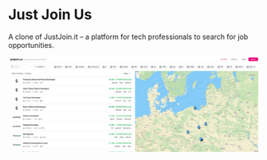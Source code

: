 # Just Join Us

A clone of JustJoin.it – a platform for tech professionals to search for job opportunities.

![Just Join Us Preview](resources/screenshot.png)
